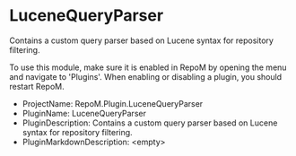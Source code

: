 # LuceneQueryParser

Contains a custom query parser based on Lucene syntax for repository filtering.

To use this module, make sure it is enabled in RepoM by opening the menu and navigate to 'Plugins'. When enabling or disabling a plugin, you should restart RepoM.

- ProjectName: RepoM.Plugin.LuceneQueryParser
- PluginName: LuceneQueryParser
- PluginDescription: Contains a custom query parser based on Lucene syntax for repository filtering.
- PluginMarkdownDescription: \<empty\>

